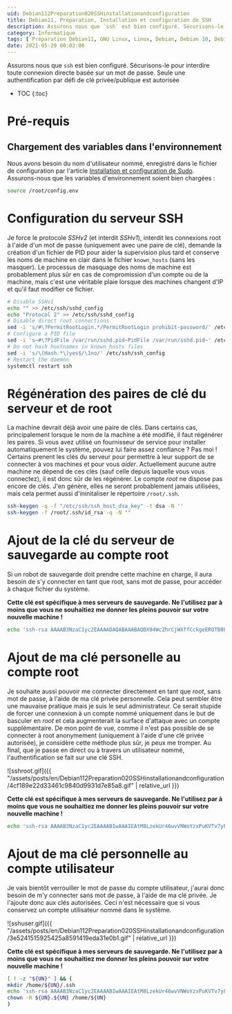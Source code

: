 ```yaml
---
uid: Debian112Preparation020SSHinstallationandconfiguration
title: Debian11, Préparation, Installation et configuration de SSH
description: Assurons nous que `ssh` est bien configuré. Sécurisons-le pour interdire toute connexion directe basée sur un mot de passe. Seule une authentification par défi de clé privée/publique est autorisée
category: Informatique
tags: [ Préparation Debian11, GNU Linux, Linux, Debian, Debian 10, Debian 11, Buster, Bullseye, Serveur, Installation, SSH, Mot de passe, Clé, Authentification, Prohibit-password ]
date: 2021-05-20 00:02:00
---
```


Assurons nous que `ssh` est bien configuré. Sécurisons-le pour interdire toute connexion directe basée sur un mot de passe. Seule une authentification par défi de clé privée/publique est autorisée

* TOC
{:toc}

# Pré-requis

## Chargement des variables dans l'environnement

Nous avons besoin du nom d'utilisateur nommé, enregistré dans le fichier de configuration par l'article [Installation et
configuration de Sudo](/Debian112Preparation010Sudoinstallationandconfiguration-fr/). Assurons-nous que les variables d'environnement
soient bien chargées :
```bash
source /root/config.env
```

# Configuration du serveur SSH

Je force le protocole *SSHv2* (et interdit *SSHv1*), interdit les connexions root à l'aide d'un mot de passe (uniquement avec une
paire de clé), demande la création d'un fichier de PID pour aider la supervision plus tard et conserve les noms de machine en
clair dans le fichier `known_hosts` (sans les masquer). Le processus de masquage des noms de machine est probablement plus sûr en
cas de compromission d'un compte ou de la machine, mais c'est une véritable plaie lorsque des machines changent d'IP et qu'il faut
modifier ce fichier.
```bash
# Disable SSHv1
echo "" >> /etc/ssh/sshd_config
echo "Protocol 2" >> /etc/ssh/sshd_config
# Disable direct root connections
sed -i 's/#\?PermitRootLogin.*/PermitRootLogin prohibit-password/' /etc/ssh/sshd_config
# Configure a PID file
sed -i 's~#\?PidFile /var/run/sshd.pid~PidFile /var/run/sshd.pid~' /etc/ssh/sshd_config
# Do not hash hostnames in known_hosts files
sed -i 's/\(Hash.*\)yes$/\1no/' /etc/ssh/ssh_config
# Restart the daemon
systemctl restart ssh
```

# Régénération des paires de clé du serveur et de root

La machine devrait déjà avoir une paire de clés. Dans certains cas, principalement lorsque le nom de la machine a été modifié, il
faut régénérer les paires. Si vous avez utilisé un fournisseur de service pour installer automatiquement le système, pouvez lui
faire assez confiance ? Pas moi ! Certains prenent les clés du serveur pour permettre à leur support de se connecter à vos
machines et pour vous *aider*. Actuellement aucune autre machine ne dépend de ces clés (sauf celle depuis laquelle vous vous
connectez), il est donc sûr de les régénérer.
Le compte *root* ne dispose pas encore de clés. J'en génère, elles ne seront probablement jamais utilisées, mais cela permet aussi
d'ininitaliser le répertoire `/root/.ssh`.
```bash
ssh-keygen -q -f "/etc/ssh/ssh_host_dsa_key" -t dsa -N ''
ssh-keygen -f /root/.ssh/id_rsa -q -N ""
```

# Ajout de la clé du serveur de sauvegarde au compte root

Si un robot de sauvegarde doit prendre cette machine en charge, il aura besoin de s'y connecter en tant que root, sans mot de
passe, pour accéder à chaque fichier du système.

**Cette clé est spécifique à mes serveurs de sauvegarde. Ne l'utilisez par à moins que vous ne souhaitiez me donner les pleins
pouvoir sur votre nouvelle machine !**

```bash
echo 'ssh-rsa AAAAB3NzaC1yc2EAAAADAQABAAABAQDX94WcZhrCjWXffCckgeEROTB0PnvpOxlFm/scvxTfTlh0sNV4KTrfHWrClDdBus6e7JL2VIltJBDdDHgetTaOK6HnHkmwoHFq+xm8TYqHQc3dzD8YMhjmFLRwHNDMadvy/oLrcae+e/moGUVdfsnjNbX2tjGMlld8ZwGUXPysvB70S+VpKgZ2e24xTvFNdPaTIDGky3EOeCI54iRXyAsHvKV0xFQJQf+FiiUQYoo2wCNsCgIqXD1ue0mpId8vjD7OCBBQE/T5sl+PWOUYxMEjVt9QmtLxunjC948c5RJLo96Gjg5bhwRJD7bHAKvgH984AeNnKuHMhN9P8f8bantP OMV' >> /root/.ssh/authorized_keys
```

# Ajout de ma clé personelle au compte root

Je souhaite aussi pouvoir me connecter directement en tant que *root*, sans mot de passe, à l'aide de ma clé privée personnelle.
Cela peut sembler être une mauvaise pratique mais je suis le seul administrateur. Ce serait stupide de forcer une connexion à un
compte nommé uniquement dans le but de basculer en *root* et cela augmenterait la surface d'attaque avec un compte supplémentaire.
De mon point de vue, comme il n'est pas possible de se connecter à root anonymement (uniquement à l'aide d'une clé privée
autorisée), je considère cette méthode plus sûr, je peux me tromper. Au final, que je passe en direct ou à travers un utilisateur
nommé, l'authentification se fait sur une clé SSH.

![sshroot.gif]({{ "/assets/posts/en/Debian112Preparation020SSHinstallationandconfiguration/4cf189e22d33461c9840d9931d7e85a8.gif" | relative_url }})

**Cette clé est spécifique à mes serveurs de sauvegarde. Ne l'utilisez par à moins que vous ne souhaitiez me donner les pleins
pouvoir sur votre nouvelle machine !**

```bash
echo 'ssh-rsa AAAAB3NzaC1yc2EAAAABIwAAAIEAtM8LzekUr46wvVNWoYzxPuKVTv7yFp+Aa/a1vKAendFa3xsMZz6Pp0Xn8U5ZYbTpqqVeM8O+ETqjtpBVk+7+C516DwB+R/cKulTjy061fBPZvTp5pIKm4+NQXNBhwjmQs//nWJ54PlDS5mHuj9NalX07b2OBztrvLjPzf/m4sB0= Francois Cerbelle' >> /root/.ssh/authorized_keys
```

# Ajout de ma clé personnelle au compte utilisateur

Je vais bientôt verrouiller le mot de passe du compte utilisateur, j'aurai donc besoin de m'y connecter sans mot de passe, à
l'aide de ma clé privée. Je l'ajoute donc aux clés autorisées.
Ceci n'est nécessaire que si vous conservez un compte utilisateur nommé dans le système.

![sshuser.gif]({{ "/assets/posts/en/Debian112Preparation020SSHinstallationandconfiguration/3e5241515925425a8591419eda31e0b1.gif" | relative_url }})

**Cette clé est spécifique à mes serveurs de sauvegarde. Ne l'utilisez par à moins que vous ne souhaitiez me donner les pleins
pouvoir sur votre nouvelle machine !**

```bash
[ ! -z "${UN}" ] && (
mkdir /home/${UN}/.ssh
echo 'ssh-rsa AAAAB3NzaC1yc2EAAAABIwAAAIEAtM8LzekUr46wvVNWoYzxPuKVTv7yFp+Aa/a1vKAendFa3xsMZz6Pp0Xn8U5ZYbTpqqVeM8O+ETqjtpBVk+7+C516DwB+R/cKulTjy061fBPZvTp5pIKm4+NQXNBhwjmQs//nWJ54PlDS5mHuj9NalX07b2OBztrvLjPzf/m4sB0= Francois Cerbelle' >> /home/${UN}/.ssh/authorized_keys
chown -R ${UN}.${UN} /home/${UN}
)
```

